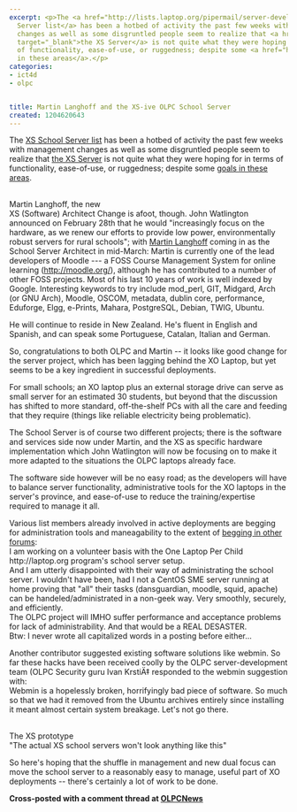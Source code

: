 ```yaml
---
excerpt: <p>The <a href="http://lists.laptop.org/pipermail/server-devel/">XS School
  Server list</a> has been a hotbed of activity the past few weeks with management
  changes as well as some disgruntled people seem to realize that <a href="http://wiki.laptop.org/go/School_server"
  target="_blank">the XS Server</a> is not quite what they were hoping for in terms
  of functionality, ease-of-use, or ruggedness; despite some <a href="http://wiki.laptop.org/go/XS_Server_Specification">goals
  in these areas</a>.</p>
categories:
- ict4d
- olpc


title: Martin Langhoff and the XS-ive OLPC School Server
created: 1204620643
---
```

<p>The <a href="http://lists.laptop.org/pipermail/server-devel/">XS School Server list</a> has been a hotbed of activity the past few weeks with management changes as well as some disgruntled people seem to realize that <a href="http://wiki.laptop.org/go/School_server" target="_blank">the XS Server</a> is not quite what they were hoping for in terms of functionality, ease-of-use, or ruggedness; despite some <a href="http://wiki.laptop.org/go/XS_Server_Specification">goals in these areas</a>.</p>


<a href="http://www.flickr.com/photos/mberry/199515264/"></a><br>Martin Langhoff, the new <br /> XS (Software) Architect
Change is afoot, though.  John Watlington announced on February 28th that he would "increasingly focus on the hardware, as we renew our efforts to provide low power, environmentally robust servers for rural schools"; with <a href="http://docs.moodle.org/en/User:Martin_Langhoff" target="_blank">Martin Langhoff</a> coming in as the School Server Architect in mid-March: 
Martin is currently one of the lead developers of Moodle --- a FOSS Course Management System for online learning (http://moodle.org/), although he has contributed to a number of other FOSS projects.   Most of his last 10 years of work is well indexed by Google.   Interesting keywords to try include mod_perl, GIT, Midgard, Arch (or GNU Arch), Moodle, OSCOM, metadata, dublin core, performance, Eduforge, Elgg, e-Prints, Mahara, PostgreSQL, Debian, TWIG, Ubuntu.

<p>He will continue to reside in New Zealand.   He's fluent in English and Spanish, and can speak some Portuguese, Catalan, Italian and German.</p>

<p>So, congratulations to both OLPC and Martin -- it looks like good change for the server project, which has been lagging behind the XO Laptop, but yet seems to be a key ingredient in successful deployments.</p>

<p>For small schools; an XO laptop plus an external storage drive can serve as small server for an estimated 30 students, but beyond that the discussion has shifted to more standard, off-the-shelf PCs with all the care and feeding that they require (things like reliable electricity being problematic).</p>

<p>The School Server is of course two different projects; there is the software and services side now under Martin, and the XS as specific hardware implementation which John Watlington will now be focusing on to make it more adapted to the situations the OLPC laptops already face.</p>

<p>The software side however will be no easy road; as the developers will have to balance server functionality, administrative tools for the XO laptops in the server's province, and ease-of-use to reduce the training/expertise required to manage it all.</p>

<p>Various list members already involved in active deployments are begging for administration tools and maneagability to the extent of <a href="http://forums.contribs.org/index.php?topic=40230.0" target="_blank">begging in other forums</a>:<br />
I am working on a volunteer basis with the One Laptop Per Child http://laptop.org program's school server setup.<br />
And I am utterly disappointed with their way of administrating the school server. I wouldn't have been, had I not a CentOS SME server running at home proving that "all"  their tasks (dansguardian, moodle, squid, apache) can be handeled/administrated in a non-geek way. Very smoothly, securely, and efficiently.<br />
The OLPC project will IMHO suffer performance and acceptance problems for lack of administrability. And that would be a REAL DESASTER. <br />
Btw:  I never wrote all capitalized words in a posting before either...<br />
</p>

<p>Another contributor suggested existing software solutions like webmin.  So far these hacks have been received coolly by the OLPC server-development team (OLPC Security guru Ivan KrstiÄ‡ responded to the webmin suggestion with:<br />
Webmin is a hopelessly broken, horrifyingly bad piece of software. So much so that we had it removed from the Ubuntu archives entirely since installing it meant almost certain system breakage. Let's not go there.</p>


<a href="http://wiki.laptop.org/go/Inside_the_OLPC_School_Server"></a><br>The XS prototype <br /> "The actual XS school servers won't look anything like this"

<p>So here's hoping that the shuffle in management and new dual focus can move the school server to a reasonably easy to manage, useful part of XO deployments -- there's certainly a lot of work to be done.</p>

<p><strong>Cross-posted with a comment thread at <a href="http://www.olpcnews.com/hardware/school_servers/martin_langhoff_olpc_school_server.html" target="_blank">OLPCNews</a></strong></p>
